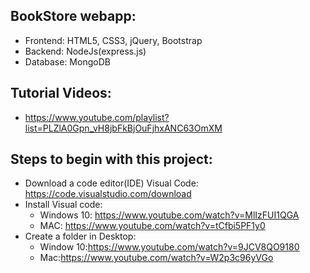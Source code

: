 ## BookStore webapp:
- Frontend: HTML5, CSS3, jQuery, Bootstrap
- Backend: NodeJs(express.js)
- Database: MongoDB

## Tutorial Videos:
- https://www.youtube.com/playlist?list=PLZlA0Gpn_vH8jbFkBjOuFjhxANC63OmXM


## Steps to begin with this project:
- Download a code editor(IDE) Visual Code: https://code.visualstudio.com/download
- Install Visual code: 
   - Windows 10: https://www.youtube.com/watch?v=MlIzFUI1QGA 
   - MAC: https://www.youtube.com/watch?v=tCfbi5PF1y0
- Create a folder in Desktop:
   - Window 10:https://www.youtube.com/watch?v=9JCV8QO9180
   - Mac:https://www.youtube.com/watch?v=W2p3c96yVGo
  
